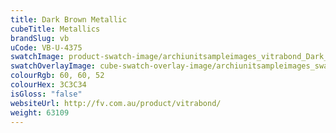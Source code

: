 ```yaml
---
title: Dark Brown Metallic
cubeTitle: Metallics
brandSlug: vb
uCode: VB-U-4375
swatchImage: product-swatch-image/archiunitsampleimages_vitrabond_Dark_Brown_Metallic.jpg
swatchOverlayImage: cube-swatch-overlay-image/archiunitsampleimages_swatch-overlay_vitrabond.png
colourRgb: 60, 60, 52
colourHex: 3C3C34
isGloss: "false"
websiteUrl: http://fv.com.au/product/vitrabond/
weight: 63109
---
```

